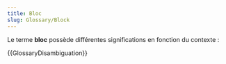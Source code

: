 ```yaml
---
title: Bloc
slug: Glossary/Block
---
```


Le terme **bloc** possède différentes significations en fonction du contexte :

{{GlossaryDisambiguation}}
